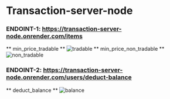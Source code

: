 # Transaction-server-node

### ENDOINT-1: https://transaction-server-node.onrender.com/items
** min_price_tradable **
![tradable](https://github.com/DavlatbekRabbimov/Transaction-server-node/assets/110993036/1f7d55ce-c0d8-4866-abd3-3788398971b1)
** min_price_non_tradable **
![non_tradable](https://github.com/DavlatbekRabbimov/Transaction-server-node/assets/110993036/dbc05f38-7605-4bbd-85ed-78ad4c28ba3c)

### ENDOINT-2: https://transaction-server-node.onrender.com/users/deduct-balance
** deduct_balance **
![balance](https://github.com/DavlatbekRabbimov/Transaction-server-node/assets/110993036/7a01ebe1-584d-465e-888b-997a229dee43)
